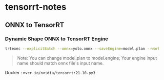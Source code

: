 # tensorrt-notes

## ONNX to TensorRT

### Dynamic Shape ONNX to TensorRT Engine

```bash
trtexec --explicitBatch --onnx=yolo.onnx --saveEngine=model.plan --workspace=1024 --minShapes=input:1x3x608x608 --optShapes=input:2x3x608x608 --maxShapes=input:4x3x608x608 --fp16
```
> Note: You can change model.plan to model.engine; Your engine input name should match onnx file's input name.

Docker : `nvcr.io/nvidia/tensorrt:21.10-py3`
